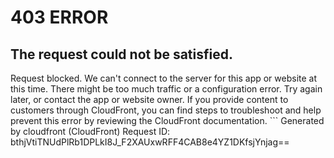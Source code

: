 # 403 ERROR

## The request could not be satisfied.

Request blocked. We can't connect to the server for this app or website at this time. There might be too much traffic or a configuration error. Try again later, or contact the app or website owner. If you provide content to customers through CloudFront, you can find steps to troubleshoot and help prevent this error by reviewing the CloudFront documentation. ```
Generated by cloudfront (CloudFront)
Request ID: bthjVtiTNUdPlRb1DPLkI8J_F2XAUxwRFF4CAB8e4YZ1DKfsjYnjag==

```

